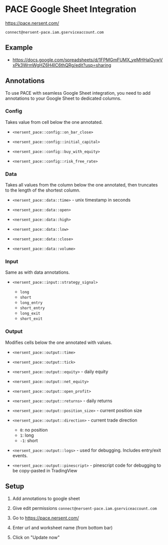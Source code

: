 # PACE Google Sheet Integration

https://pace.nersent.com/

`connect@nersent-pace.iam.gserviceaccount.com`

## Example

- https://docs.google.com/spreadsheets/d/1FPMGmFUMX_yeMHHalOywVxPk3WrmWgHZ6H4lC6thQRg/edit?usp=sharing

## Annotations

To use PACE with seamless Google Sheet integration, you need to add annotations to your Google Sheet to dedicated columns.

### Config

Takes value from cell below the one annotated.

- `<nersent_pace::config::on_bar_close>`

- `<nersent_pace::config::initial_capital>`

- `<nersent_pace::config::buy_with_equity>`

- `<nersent_pace::config::risk_free_rate>`

### Data

Takes all values from the column below the one annotated, then truncates to the length of the shortest column.

- `<nersent_pace::data::time>` - unix timestamp in seconds

- `<nersent_pace::data::open>`

- `<nersent_pace::data::high>`

- `<nersent_pace::data::low>`

- `<nersent_pace::data::close>`

- `<nersent_pace::data::volume>`

### Input

Same as with data annotations.

- `<nersent_pace::input::strategy_signal>`

  - `long`
  - `short`
  - `long_entry`
  - `short_entry`
  - `long_exit`
  - `short_exit`

### Output

Modifies cells below the one annotated with values.

- `<nersent_pace::output::time>`

- `<nersent_pace::output::tick>`

- `<nersent_pace::output::equity>` - daily equity

- `<nersent_pace::output::net_equity>`

- `<nersent_pace::output::open_profit>`

- `<nersent_pace::output::returns>` - daily returns

- `<nersent_pace::output::position_size>` - current position size

- `<nersent_pace::output::direction>` - current trade direction

  - `0`: no position
  - `1`: long
  - `-1`: short

- `<nersent_pace::output::logs>` - used for debugging. Includes entry/exit events.

- `<nersent_pace::output::pinescript>` - pinescript code for debugging to be copy-pasted in TradingView

## Setup

1. Add annotations to google sheet

2. Give edit permissions
   `connect@nersent-pace.iam.gserviceaccount.com`

3. Go to
   https://pace.nersent.com/

4. Enter url and worksheet name (from bottom bar)

5. Click on "Update now"
